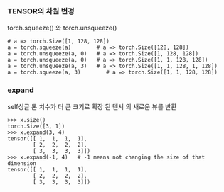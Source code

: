 

### TENSOR의 차원 변경
torch.squeeze() 와 torch.unsqueeze()

```
# a => torch.Size([1, 128, 128])
a = torch.squeeze(a)        # a => torch.Size([128, 128])
a = torch.unsqueeze(a, 0)   # a => torch.Size([1, 128, 128])
a = torch.unsqueeze(a, 0)   # a => torch.Size([1, 1, 128, 128])
a = torch.unsqueeze(a, 3)   # a => torch.Size([1, 1, 128, 1, 128])
a = torch.squeeze(a, 3)        # a => torch.Size([1, 1, 128, 128])
```

### expand
self싱글 톤 치수가 더 큰 크기로 확장 된 텐서 의 새로운 뷰를 반환

```
>>> x.size()
torch.Size([3, 1])
>>> x.expand(3, 4)
tensor([[ 1,  1,  1,  1],
        [ 2,  2,  2,  2],
        [ 3,  3,  3,  3]])
>>> x.expand(-1, 4)   # -1 means not changing the size of that dimension
tensor([[ 1,  1,  1,  1],
        [ 2,  2,  2,  2],
        [ 3,  3,  3,  3]])
```